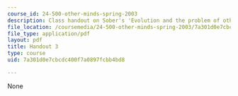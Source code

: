 ```yaml
---
course_id: 24-500-other-minds-spring-2003
description: Class handout on Sober's 'Evolution and the problem of other minds?'
file_location: /coursemedia/24-500-other-minds-spring-2003/7a301d0e7cbcdc400f7a0897fcbb4bd8_h3_24500s03.pdf
file_type: application/pdf
layout: pdf
title: Handout 3
type: course
uid: 7a301d0e7cbcdc400f7a0897fcbb4bd8

---
```

None